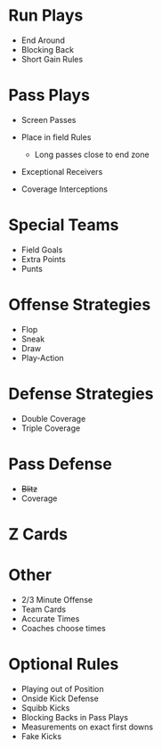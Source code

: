 # Run Plays
* End Around
* Blocking Back
* Short Gain Rules


# Pass Plays
* Screen Passes
* Place in field Rules
    * Long passes close to end zone

* Exceptional Receivers
* Coverage Interceptions

# Special Teams
* Field Goals
* Extra Points
* Punts

# Offense Strategies
* Flop
* Sneak
* Draw
* Play-Action

# Defense Strategies
* Double Coverage
* Triple Coverage


# Pass Defense
* ~~Blitz~~
* Coverage

# Z Cards

# Other 
* 2/3 Minute Offense
* Team Cards
* Accurate Times
* Coaches choose times

# Optional Rules
* Playing out of Position
* Onside Kick Defense
* Squibb Kicks
* Blocking Backs in Pass Plays
* Measurements on exact first downs
* Fake Kicks
